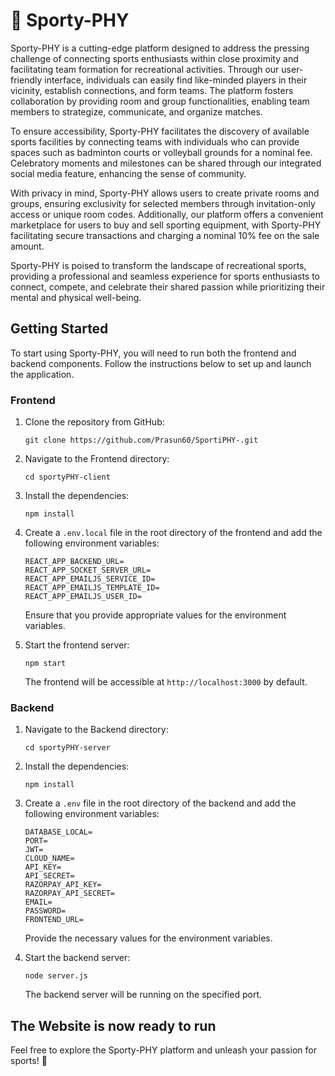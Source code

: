 # 🏅 Sporty-PHY

Sporty-PHY is a cutting-edge platform designed to address the pressing challenge of connecting sports enthusiasts within close proximity and facilitating team formation for recreational activities. Through our user-friendly interface, individuals can easily find like-minded players in their vicinity, establish connections, and form teams. The platform fosters collaboration by providing room and group functionalities, enabling team members to strategize, communicate, and organize matches.

To ensure accessibility, Sporty-PHY facilitates the discovery of available sports facilities by connecting teams with individuals who can provide spaces such as badminton courts or volleyball grounds for a nominal fee. Celebratory moments and milestones can be shared through our integrated social media feature, enhancing the sense of community.

With privacy in mind, Sporty-PHY allows users to create private rooms and groups, ensuring exclusivity for selected members through invitation-only access or unique room codes. Additionally, our platform offers a convenient marketplace for users to buy and sell sporting equipment, with Sporty-PHY facilitating secure transactions and charging a nominal 10% fee on the sale amount.

Sporty-PHY is poised to transform the landscape of recreational sports, providing a professional and seamless experience for sports enthusiasts to connect, compete, and celebrate their shared passion while prioritizing their mental and physical well-being.

## Getting Started

To start using Sporty-PHY, you will need to run both the frontend and backend components. Follow the instructions below to set up and launch the application.

### Frontend

1. Clone the repository from GitHub:

   ```
   git clone https://github.com/Prasun60/SportiPHY-.git
   ```

2. Navigate to the Frontend directory:

   ```
   cd sportyPHY-client
   ```

3. Install the dependencies:

   ```
   npm install
   ```

4. Create a `.env.local` file in the root directory of the frontend and add the following environment variables:

   ```
   REACT_APP_BACKEND_URL=
   REACT_APP_SOCKET_SERVER_URL=
   REACT_APP_EMAILJS_SERVICE_ID=
   REACT_APP_EMAILJS_TEMPLATE_ID=
   REACT_APP_EMAILJS_USER_ID=
   ```

   Ensure that you provide appropriate values for the environment variables.

5. Start the frontend server:

   ```
   npm start
   ```

   The frontend will be accessible at `http://localhost:3000` by default.

### Backend

1. Navigate to the Backend directory:

   ```
   cd sportyPHY-server
   ```

2. Install the dependencies:

   ```
   npm install
   ```

3. Create a `.env` file in the root directory of the backend and add the following environment variables:

   ```
   DATABASE_LOCAL=
   PORT=
   JWT=
   CLOUD_NAME=
   API_KEY=
   API_SECRET=
   RAZORPAY_API_KEY=
   RAZORPAY_API_SECRET=
   EMAIL=
   PASSWORD=
   FRONTEND_URL=
   ```

   Provide the necessary values for the environment variables.

4. Start the backend server:

   ```
   node server.js
   ```

   The backend server will be running on the specified port.

## The Website is now ready to run



Feel free to explore the Sporty-PHY platform and unleash your passion for sports! 🚀

